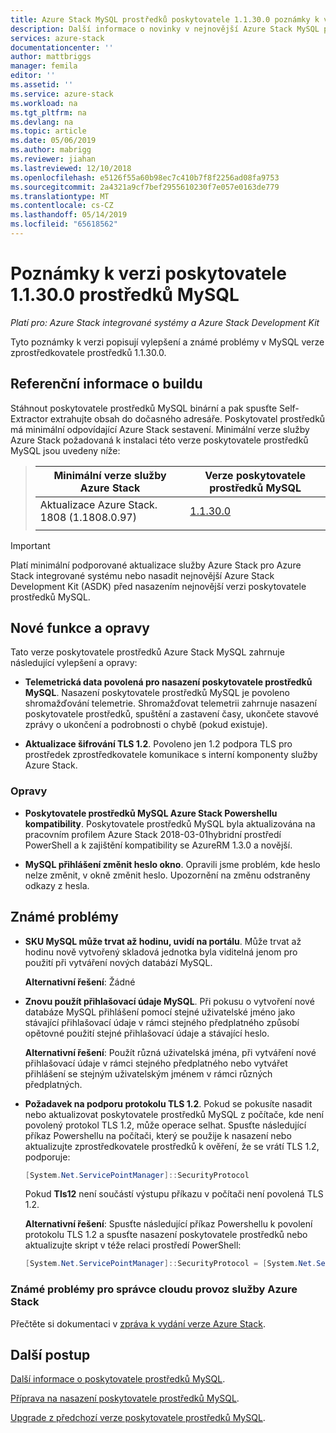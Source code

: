```yaml
---
title: Azure Stack MySQL prostředků poskytovatele 1.1.30.0 poznámky k verzi | Dokumentace Microsoftu
description: Další informace o novinky v nejnovější Azure Stack MySQL prostředků poskytovatele aktualizaci, včetně všech známých problémů a kde ho můžete stáhnout.
services: azure-stack
documentationcenter: ''
author: mattbriggs
manager: femila
editor: ''
ms.assetid: ''
ms.service: azure-stack
ms.workload: na
ms.tgt_pltfrm: na
ms.devlang: na
ms.topic: article
ms.date: 05/06/2019
ms.author: mabrigg
ms.reviewer: jiahan
ms.lastreviewed: 12/10/2018
ms.openlocfilehash: e5126f55a60b98ec7c410b7f8f2256ad08fa9753
ms.sourcegitcommit: 2a4321a9cf7bef2955610230f7e057e0163de779
ms.translationtype: MT
ms.contentlocale: cs-CZ
ms.lasthandoff: 05/14/2019
ms.locfileid: "65618562"
---
```

# <a name="mysql-resource-provider-11300--release-notes"></a>Poznámky k verzi poskytovatele 1.1.30.0 prostředků MySQL

*Platí pro: Azure Stack integrované systémy a Azure Stack Development Kit*

Tyto poznámky k verzi popisují vylepšení a známé problémy v MySQL verze zprostředkovatele prostředků 1.1.30.0.

## <a name="build-reference"></a>Referenční informace o buildu
Stáhnout poskytovatele prostředků MySQL binární a pak spusťte Self-Extractor extrahujte obsah do dočasného adresáře. Poskytovatel prostředků má minimální odpovídající Azure Stack sestavení. Minimální verze služby Azure Stack požadovaná k instalaci této verze poskytovatele prostředků MySQL jsou uvedeny níže:

> |Minimální verze služby Azure Stack|Verze poskytovatele prostředků MySQL|
> |-----|-----|
> |Aktualizace Azure Stack. 1808 (1.1808.0.97)|[1.1.30.0](https://aka.ms/azurestackmysqlrp11300)|
> |     |     |

> [!IMPORTANT]
> Platí minimální podporované aktualizace služby Azure Stack pro Azure Stack integrované systému nebo nasadit nejnovější Azure Stack Development Kit (ASDK) před nasazením nejnovější verzi poskytovatele prostředků MySQL.

## <a name="new-features-and-fixes"></a>Nové funkce a opravy
Tato verze poskytovatele prostředků Azure Stack MySQL zahrnuje následující vylepšení a opravy:

- **Telemetrická data povolená pro nasazení poskytovatele prostředků MySQL**. Nasazení poskytovatele prostředků MySQL je povoleno shromažďování telemetrie. Shromažďovat telemetrii zahrnuje nasazení poskytovatele prostředků, spuštění a zastavení časy, ukončete stavové zprávy o ukončení a podrobnosti o chybě (pokud existuje).

- **Aktualizace šifrování TLS 1.2**. Povoleno jen 1.2 podpora TLS pro prostředek zprostředkovatele komunikace s interní komponenty služby Azure Stack. 

### <a name="fixes"></a>Opravy

- **Poskytovatele prostředků MySQL Azure Stack Powershellu kompatibility**. Poskytovatele prostředků MySQL byla aktualizována na pracovním profilem Azure Stack 2018-03-01hybridní prostředí PowerShell a k zajištění kompatibility se AzureRM 1.3.0 a novější.

- **MySQL přihlášení změnit heslo okno**. Opravili jsme problém, kde heslo nelze změnit, v okně změnit heslo. Upozornění na změnu odstraněny odkazy z hesla.

## <a name="known-issues"></a>Známé problémy 

- **SKU MySQL může trvat až hodinu, uvidí na portálu**. Může trvat až hodinu nově vytvořený skladová jednotka byla viditelná jenom pro použití při vytváření nových databází MySQL. 

    **Alternativní řešení**: Žádné

- **Znovu použít přihlašovací údaje MySQL**. Při pokusu o vytvoření nové databáze MySQL přihlášení pomocí stejné uživatelské jméno jako stávající přihlašovací údaje v rámci stejného předplatného způsobí opětovné použití stejné přihlašovací údaje a stávající heslo. 

    **Alternativní řešení**: Použít různá uživatelská jména, při vytváření nové přihlašovací údaje v rámci stejného předplatného nebo vytvářet přihlášení se stejným uživatelským jménem v rámci různých předplatných.

- **Požadavek na podporu protokolu TLS 1.2**. Pokud se pokusíte nasadit nebo aktualizovat poskytovatele prostředků MySQL z počítače, kde není povolený protokol TLS 1.2, může operace selhat. Spusťte následující příkaz Powershellu na počítači, který se použije k nasazení nebo aktualizujte zprostředkovatele prostředků k ověření, že se vrátí TLS 1.2, podporuje:

  ```powershell
  [System.Net.ServicePointManager]::SecurityProtocol
  ```

  Pokud **Tls12** není součástí výstupu příkazu v počítači není povolená TLS 1.2.

    **Alternativní řešení**: Spusťte následující příkaz Powershellu k povolení protokolu TLS 1.2 a spusťte nasazení poskytovatele prostředků nebo aktualizujte skript v téže relaci prostředí PowerShell:

    ```powershell
    [System.Net.ServicePointManager]::SecurityProtocol = [System.Net.SecurityProtocolType]::Tls12
    ```
 
### <a name="known-issues-for-cloud-admins-operating-azure-stack"></a>Známé problémy pro správce cloudu provoz služby Azure Stack
Přečtěte si dokumentaci v [zpráva k vydání verze Azure Stack](azure-stack-servicing-policy.md).

## <a name="next-steps"></a>Další postup
[Další informace o poskytovatele prostředků MySQL](azure-stack-mysql-resource-provider.md).

[Příprava na nasazení poskytovatele prostředků MySQL](azure-stack-mysql-resource-provider-deploy.md#prerequisites).

[Upgrade z předchozí verze poskytovatele prostředků MySQL](azure-stack-mysql-resource-provider-update.md). 